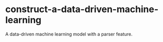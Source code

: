 # construct-a-data-driven-machine-learning
A data-driven machine learning model with a parser feature.
